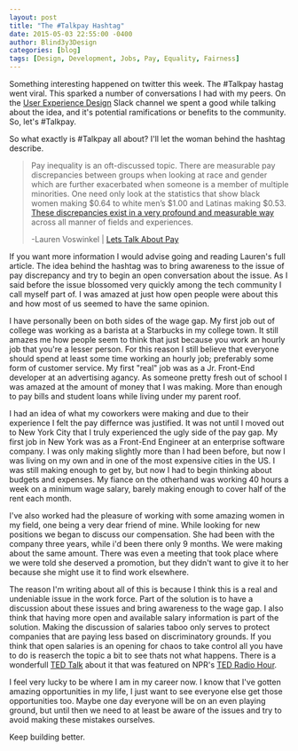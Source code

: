 ```yaml
---
layout: post
title: "The #Talkpay Hashtag"
date: 2015-05-03 22:55:00 -0400
author: Blind3y3Design
categories: [blog]
tags: [Design, Development, Jobs, Pay, Equality, Fairness]
---
```


Something interesting happened on twitter this week. The #Talkpay hastag went viral. This sparked a number of conversations I had with my peers. On the [User Experience Design](http://www.designerhangout.co/) Slack channel we spent a good while talking about the idea, and it's potential ramifications or benefits to the community. So, let's #Talkpay.
<!--more-->

So what exactly is #Talkpay all about? I'll let the woman behind the hashtag describe.

> Pay inequality is an oft-discussed topic. There are measurable pay discrepancies between groups when looking at race and gender which are further exacerbated when someone is a member of multiple minorities. One need only look at the statistics that show black women making $0.64 to white men’s $1.00 and Latinas making $0.53. [These discrepancies exist in a very profound and measurable way](http://www.newrepublic.com/article/121530/women-color-make-far-less-78-cents-mans-dollar) across all manner of fields and experiences.
>
>  -Lauren Voswinkel | [Lets Talk About Pay](https://modelviewculture.com/news/lets-talk-about-pay)

If you want more information I would advise going and reading Lauren's full article. The idea behind the hashtag was to bring awareness to the issue of pay discrepancy and try to begin an open conversation about the issue. As I said before the issue blossomed very quickly among the tech community I call myself part of. I was amazed at just how open people were about this and how most of us seemed to have the same opinion.

I have personally been on both sides of the wage gap. My first job out of college was working as a barista at a Starbucks in my college town. It still amazes me how people seem to think that just because you work an hourly job that you're a lesser person. For this reason I still believe that everyone should spend at least some time working an hourly job; preferably some form of customer service. My first "real" job was as a Jr. Front-End developer at an advertising agancy. As someone pretty fresh out of school I was amazed at the amount of money that I was making. More than enough to pay bills and student loans while living under my parent roof.

I had an idea of what my coworkers were making and due to their experience I felt the pay differnce was justified. It was not until I moved out to New York City that I truly experienced the ugly side of the pay gap. My first job in New York was as a Front-End Engineer at an enterprise software company. I was only making slightly more than I had been before, but now I was living on my own and in one of the most expensive cities in the US. I was still making enough to get by, but now I had to begin thinking about budgets and expenses. My fiance on the otherhand was working 40 hours a week on a minimum wage salary, barely making enough to cover half of the rent each month. 

I've also worked had the pleasure of working with some amazing women in my field, one being a very dear friend of mine. While looking for new positions we began to discuss our compensation. She had been with the company three years, while i'd been there only 9 months. We were making about the same amount. There was even a meeting that took place where we were told she deserved a promotion, but they didn't want to give it to her because she might use it to find work elsewhere.

The reason I'm writing about all of this is because I think this is a real and undeniable issue in the work force. Part of the solution is to have a discussion about these issues and bring awareness to the wage gap. I also think that having more open and available salary information is part of the solution. Making the discussion of salaries taboo only serves to protect companies that are paying less based on discriminatory grounds. If you think that open salaries is an opening for chaos to take control all you have to do is reaserch the topic a bit to see thats not what happens. There is a wonderfull [TED Talk](http://www.ted.com/talks/ricardo_semler_radical_wisdom_for_a_company_a_school_a_life?embed=true) about it that was featured on NPR's [TED Radio Hour](http://www.npr.org/2015/04/24/401742828/what-happens-when-you-run-a-company-with-almost-no-rules).

I feel very lucky to be where I am in my career now. I know that I've gotten amazing opportunities in my life, I just want to see everyone else get those opportunities too. Maybe one day everyone will be on an even playing ground, but until then we need to at least be aware of the issues and try to avoid making these mistakes ourselves.

Keep building better.